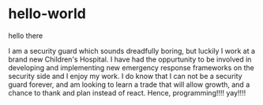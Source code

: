 # hello-world

hello there

I am a security guard which sounds dreadfully boring, but luckily I work at a brand new Children's Hospital. 
I have had the oppurtunity to be involved in developing and implementing new emergency response frameworks on the security side and I enjoy my work. I do know that I can not be a security guard forever, and am looking to learn a trade that will allow growth, and a chance to thank and plan instead of react. Hence, programming!!!! yay!!!!
